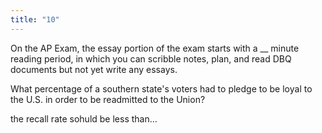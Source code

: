 ```yaml
---
title: "10"
---
```

On the AP Exam, the essay portion of the exam starts with a __ minute reading period, in which you can scribble notes, plan, and read DBQ documents but not yet write any essays.

What percentage of a southern state's voters had to pledge to be loyal to the U.S. in order to be readmitted to the Union?

the recall rate sohuld be less than...

